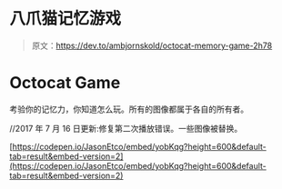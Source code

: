 # 八爪猫记忆游戏

> 原文：<https://dev.to/ambjornskold/octocat-memory-game-2h78>

# Octocat Game

考验你的记忆力，你知道怎么玩。所有的图像都属于各自的所有者。

//2017 年 7 月 16 日更新:修复第二次播放错误。一些图像被替换。

[https://codepen.io/JasonEtco/embed/yobKqg?height=600&default-tab=result&embed-version=2](https://codepen.io/JasonEtco/embed/yobKqg?height=600&default-tab=result&embed-version=2)